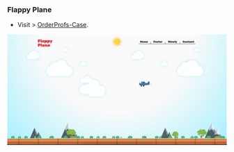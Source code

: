 ### Flappy Plane

- Visit > [OrderProfs-Case](https://ugurkarakurt.github.io/Frontend-Challanges/Flapp-Plane/).

![image info](assets/images/screenshot.png)
